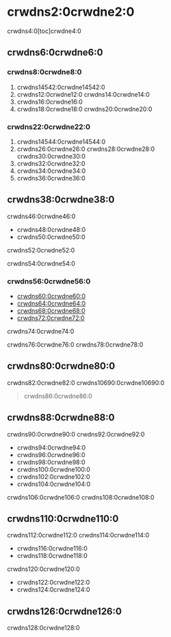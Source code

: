 # crwdns2:0crwdne2:0

crwdns4:0[toc]crwdne4:0

## crwdns6:0crwdne6:0

### crwdns8:0crwdne8:0
1. crwdns14542:0crwdne14542:0
2. crwdns12:0crwdne12:0 crwdns14:0crwdne14:0
3. crwdns16:0crwdne16:0
4. crwdns18:0crwdne18:0 crwdns20:0crwdne20:0

### crwdns22:0crwdne22:0
1. crwdns14544:0crwdne14544:0
2. crwdns26:0crwdne26:0 crwdns28:0crwdne28:0 crwdns30:0crwdne30:0
3. crwdns32:0crwdne32:0
4. crwdns34:0crwdne34:0
5. crwdns36:0crwdne36:0

## crwdns38:0crwdne38:0

<Roadmap/>

crwdns46:0crwdne46:0
- crwdns48:0crwdne48:0
- crwdns50:0crwdne50:0

crwdns52:0crwdne52:0

crwdns54:0crwdne54:0

### crwdns56:0crwdne56:0
- [crwdns60:0crwdne60:0](crwdns14546:0crwdne14546:0)
- [crwdns64:0crwdne64:0](crwdns14548:0crwdne14548:0)
- [crwdns68:0crwdne68:0](crwdns14550:0crwdne14550:0)
- [crwdns72:0crwdne72:0](crwdns14552:0crwdne14552:0)

crwdns74:0crwdne74:0

crwdns76:0crwdne76:0 crwdns78:0crwdne78:0

## crwdns80:0crwdne80:0
crwdns82:0crwdne82:0 crwdns10690:0crwdne10690:0

> crwdns86:0crwdne86:0

## crwdns88:0crwdne88:0
crwdns90:0crwdne90:0 crwdns92:0crwdne92:0
- crwdns94:0crwdne94:0
- crwdns96:0crwdne96:0
- crwdns98:0crwdne98:0
- crwdns100:0crwdne100:0
- crwdns102:0crwdne102:0
- crwdns104:0crwdne104:0

crwdns106:0crwdne106:0 crwdns108:0crwdne108:0


## crwdns110:0crwdne110:0
crwdns112:0crwdne112:0 crwdns114:0crwdne114:0
- crwdns116:0crwdne116:0
- crwdns118:0crwdne118:0

crwdns120:0crwdne120:0
- crwdns122:0crwdne122:0
- crwdns124:0crwdne124:0

## crwdns126:0crwdne126:0
crwdns128:0crwdne128:0
